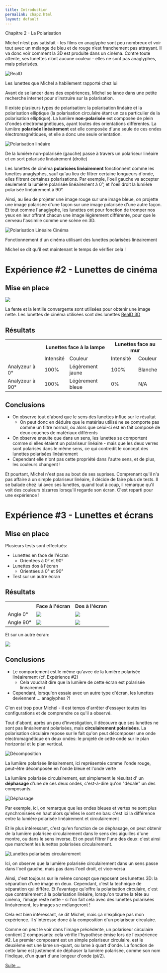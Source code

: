 ```yaml
---
title: Introduction
permalink: chap2.html
layout: default
---
```


<div class="title-box">Chapitre 2 - La Polarisation</div>

Michel n’est pas satisfait - les films en anaglyphe sont peu nombreux et voir tout avec un mélange de bleu et de rouge n’est franchement pas attrayant. Il va donc voir comment la 3D est produite dans un cinéma. Contre toute attente, ses lunettes n’ont aucune couleur - elles ne sont pas anaglyphes, mais polarisées.
  
  ![RealD](assets/img/reald.jpeg)
  
<div class="caption">Les lunettes que Michel a habilement rapporté chez lui</div>
  
Avant de se lancer dans des expériences, Michel se lance dans une petite recherche internet pour s’instruire sur la polarisation.
  
Il existe plusieurs types de polarisation: la polarisation linéaire et la polarisation elliptique (la polarisation circulaire étant un cas particulier de la polarisation elliptique). La lumière **non-polarisée** est composée de plein d'ondes electromagnétiques, ayant toutes des orientations différentes. La lumière **polarisée linéairement** est elle composée d'une seule de ces ondes électromagnétiques, et elle a donc une seule orientation.
  
![Polarisation linéaire](assets/img/polarisation-lineaire.png)
  
<div class="caption">De la lumière non-polarisée (gauche) passe à travers un polariseur linéaire et en sort polarisée linéairement (droite)</div>


Les lunettes de cinéma **polarisées linéairement** fonctionnent comme les lunettes anaglyphes, sauf qu'au lieu de filtrer certaine longueurs d'onde, elles filtrent certaines polarisations. Par exemple, l'oeil gauche va accepter seulement la lumière 
polarisée linéairement à 0°, et l'oeil droit la lumière polarisée linéairement à 90°.

Ainsi, au lieu de projeter une image rouge sur une image bleue, on projette une image polarisée d'une façon sur une image polarisée d'une autre façon. Et tout comme l'anaglyphe, les lunettes ont pour fonction de tromper nos yeux en leur offrant chacun une image légèrement différente, pour que le cerveau l'assimile comme une scène en 3D.

![Polarisation Linéaire Cinéma](assets/img/polarisation-linéaire.jpeg)

<div class="caption">Fonctionnement d'un cinéma utilisant des lunettes polarisées linéairement</div>

Michel se dit qu'il est maintenant le temps de vérifier cela !

<div class="experience">
  <h1>Expérience #2 - Lunettes de cinéma</h1>
  <h2>Mise en place</h2>
  <img src="assets/img/experience-polarisation.png">
  
  La fente et la lentille convergente sont utilisées pour obtenir une image nette.
  Les lunettes de cinéma utilisées sont des lunettes [RealD 3D](https://en.wikipedia.org/wiki/RealD_3D)
  
  <h2>Résultats</h2>
  <table>
	<tr>
		<th rowspan="2"></th>
		<th colspan="2">Lunettes face à la lampe</th>
		<th colspan="2">Lunettes face au mur</th>
	</tr>
	<tr>
		<td>Intensité</td>
		<td>Couleur</td>
		<td>Intensité</td>
		<td>Couleur</td>
	</tr>
	<tr>
		<td>Analyzeur à 0°</td>
		<td>100%</td>
		<td>Légèrement jaune</td>
		<td>100%</td>
		<td>Blanche</td>
	</tr>
	<tr>
		<td>Analyzeur à 90°</td>
		<td>100% </td>
		<td>Légèrement bleue</td>
		<td>0%</td>
		<td>N/A</td>
	</tr>
  </table>
  
  <h2>Conclusions</h2>
  
  
  - On observe tout d'abord que le sens des lunettes influe sur le résultat
    - On peut donc en déduire que le matériau utilisé ne se comporte pas comme un filtre normal, ou alors que celui-ci est en fait composé de deux couches de matériaux différents
  - On observe ensuite que dans un sens, les lunettes se comportent comme si elles étaient un polariseur linéaire - mais que les deux verres sont polarisés dans le même sens, ce qui contredit le concept des lunettes polarisées linéairement
  - Cependant elle n'ont pas cette propriété dans l'autre sens, et de plus, les couleurs changent !
</div>

Et pourtant, Michel n'est pas au bout de ses suprises. Comprenant qu'il n'a pas affaire à un simple polariseur linéaire, il décide de faire plus de tests. Il se balade chez lui avec ses lunettes, quand tout à coup, il remarque qu'il voit des couleurs bizarres lorsqu'il regarde son écran. C'est reparti pour une expérience !

<div class="experience">

<h1>Expérience #3 - Lunettes et écrans</h1>
<h2>Mise en place</h2>

Plusieurs tests sont effectués:
  - Lunettes en face de l'écran
	- Orientées à 0° et 90°
  - Lunettes dos à l'écran
    - Orientées à 0° et 90°
  - Test sur un autre écran
  
<h2>Résultats</h2>
<! --- TODO rotate table --!>
<table>
  <tr>
    <th></th>
    <th>Face à l'écran</th>
    <th>Dos à l'écran</th>
  </tr>
  <tr>
    <td>Angle 0°</td>
    <td><img src="assets/img/ecran-back-horizontal.jpg"></td>
    <td><img src="assets/img/ecran-front-horizontal.jpg"></td>
  </tr>
  <tr>
    <td>Angle 90°</td>
    <td><img src="assets/img/ecran-back-vertical.jpg"></td>
    <td><img src="assets/img/ecran-front-vertical.jpg"></td>
  </tr>
</table>

Et sur un autre écran:

<img src="assets/img/ecran-mac.jpg">

<h2>Conclusions</h2>

  - Le comportement est le même qu'avec de la lumière polarisée linéairement (cf. Expérience #2)
	- Cela voudrait dire que la lumière de cette écran est polarisée linéairement
  - Cependant, lorsqu'on essaie avec un autre type d'écran, les lunettes deviennent ... anaglyphes ?!

</div>

C'en est trop pour Michel - il est temps d'arrêter d'essayer toutes les configurations et de comprendre ce qu'il a observé. 

Tout d'abord, après un peu d'investigation, il découvre que ses lunettes ne sont pas linéairement polarisées, mais **circulairement polarisées**. La polarisation circulaire repose sur le fait qu'on peut décomposer une onde electromagnétique en deux ondes: le projeté de cette onde sur le plan horizontal et le plan vertical.

![Décomposition](assets/img/polarisation-decomposition.png)

<div class="caption">La lumière polarisée linéairement, ici représentée comme l'onde rouge, peut-être décomposée en l'onde bleue et l'onde verte</div>

La lumière polarisée circulairement, est simplement le résultat d' un **déphasage** d'une de ces deux ondes, c'est-à-dire qu'on "décale" un des composants.

![Déphasage](assets/img/polarisation-circulaire.png)

<div class="caption">Par exemple, ici, on remarque que les ondes bleues et vertes ne sont plus synchronisées en haut alors qu'elles le sont en bas: c'est ici la différence entre la lumière polarisée linéairement et circulairement</div>

Et le plus intéressant, c'est qu'en fonction de ce déphasage, on peut obtenir de la lumière polarisée circulairement dans le sens des aiguilles d'une montre, ou dans le sens inverse. Et on peut filtrer l'une des deux: c'est ainsi que marchent les lunettes polarisées circulairement.

![Lunettes polarisées circulairement](assets/img/polarisation-circulaire-lunettes.png)

<div class="caption">Ici, on observe que la lumière polarisée circulairement dans un sens passe dans l'oeil gauche, mais pas dans l'oeil droit, et vice-versa</div>

Ainsi, c'est toujours sur le même concept que reposent ces lunettes 3D: la séparation d'une image en deux. Cependant, c'est la technique de séparation qui diffère. Et l'avantage qu'offre la polarisation circulaire, c'est que contrairement à la polarisation linéaire, lorsqu'on tourne la tête au cinéma, l'image reste nette - si l'on fait cela avec des lunettes polarisées linéairement, les images se mélangeront !

Cela est bien intéressant, se dit Michel, mais ça n'explique pas mon expérience. Il s'intéresse donc à la composition d'un polariseur circulaire.


Comme on peut le voir dans l'image précédente, un polariseur circulaire contient 2 composants: cela vérifie l'hypothèse émise lors de l'expérience #2. Le premier composant est un simple polariseur circulaire, est le deuxième est une lame un-quart, ou lame à quart d'onde. La fonction de cette lame est justement de déphaser la lumière polarisée, comme son nom l'indique, d'un quart d'une longeur d'onde (pi/2).



<a href="{{ '/chap3' | prepend: site.baseurl | prepend: site.url }}">Suite ...</a>




